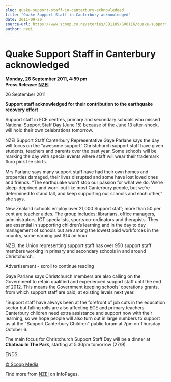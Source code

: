 ```yaml
---
slug: quake-support-staff-in-canterbury-acknowledged
title: "Quake Support Staff in Canterbury acknowledged"
date: 2011-09-26
source-url: https://www.scoop.co.nz/stories/ED1109/S00116/quake-support-staff-in-canterbury-acknowledged.htm
author: nzei
---
```

Quake Support Staff in Canterbury acknowledged
==============================================

**Monday, 26 September 2011, 4:59 pm**  
**Press Release: [NZEI](https://info.scoop.co.nz/NZEI)**

26 September 2011

**Support staff acknowledged for their contribution to the earthquake recovery effort**

Support staff in ECE centres, primary and secondary schools who missed National Support Staff Day (June 15) because of the June 13 after-shock, will hold their own celebrations tomorrow.

NZEI Support Staff Canterbury Representative Gaye Parlane says the day will focus on the “awesome support” Christchurch support staff have given students, teachers and parents over the past year. Some schools will be marking the day with special events where staff will wear their trademark fluro pink tee shirts.

Mrs Parlane says many support staff have had their own homes and properties damaged, their lives disrupted and some have lost loved ones and friends. “The earthquake won’t stop our passion for what we do. We’re sleep-deprived and worn-out like most Canterbury people, but we’re determined to stand tall, and keep supporting our schools and each other,” she says.

New Zealand schools employ over 21,000 Support staff; more than 50 per cent are teacher aides. The group includes: librarians, office managers, administrators, ICT specialists, sports co-ordinators and therapists. They are essential in supporting children’s learning and in the day to day management of schools but are among the lowest paid workforces in the country, some earning just $14 an hour.

NZEI, the Union representing support staff has over 950 support staff members working in primary and secondary schools in and around Christchurch.

Advertisement - scroll to continue reading





Gaye Parlane says Christchurch members are also calling on the Government to retain qualified and experienced support staff until the end of 2012. This means the Government keeping schools’ operations grants, from which support staff are paid, at existing levels next year.

“Support staff have always been at the forefront of job cuts in the education sector but falling rolls are also affecting ECE and primary teachers. Canterbury children need extra assistance and support now with their learning, so we hope people will also turn out in large numbers to support us at the "Support Canterbury Children" public forum at 7pm on Thursday October 6.

The main focus for Christchurch Support Staff Day will be a dinner at **Chateau In The Park**, starting at 5.30pm tomorrow (27/9)

ENDS  

[© Scoop Media](http://www.scoop.co.nz/about/terms.html)

Find more from [NZEI](https://info.scoop.co.nz/NZEI) on InfoPages.